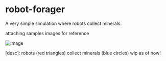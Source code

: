 # robot-forager
A very simple simulation where robots collect minerals.


attaching samples images for reference

![image](https://github.com/user-attachments/assets/7c689eb9-b32a-410f-927b-971b4b3fdb94)

[desc]: robots (red triangles) collect minerals (blue circles)
wip as of now!

